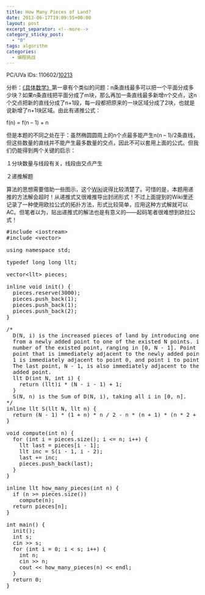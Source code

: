 ```yaml
---
title: How Many Pieces of Land?
date: 2013-06-17T19:09:55+00:00
layout: post
excerpt_separator: <!--more-->
category_sticky_post:
  - "0"
tags: algorithm
categories:
  - 编程挑战
---
```

PC/UVa IDs: 110602/<a href="http://uva.onlinejudge.org/index.php?option=com_onlinejudge&#038;Itemid=8&#038;page=show_problem&#038;problem=1154" target="_blank">10213</a>

分析：<a href="http://baike.baidu.cn/view/1289941.htm" target="_blank">《具体数学》</a>第一章有个类似的问题：n条直线最多可以把一个平面分成多少块？如果n条直线把平面分成了m块，那么再加一条直线最多新增n个交点，这n个交点把新的直线分成了n+1段，每一段都把原来的一块区域分成了2块，也就是说新增了n+1块区域。由此有递推公式：
  
f(n) = f(n &#8211; 1) + n
  
但是本题的不同之处在于：虽然椭圆圆周上的n个点最多能产生n(n &#8211; 1)/2条直线，但这些数量的直线并不能产生最多数量的交点，因此不可以套用上面的公式。但我们仍能得到两个关键的启示： <!--more-->


  
１分块数量与线段有关，线段由交点产生
  
２递推解题
  
算法的思想需要借助一些图示，这个<a href="http://en.wikipedia.org/wiki/Dividing_a_circle_into_areas" target="_blank">Wiki</a>说得比较清楚了。可惜的是，本题用递推的方法解会超时！从递推式又很难推导出封闭形式！不过上面提到的Wiki里还记录了一种使用欧拉公式的拓扑方法，形式比较简单，应用这种方式解就可以AC。但笔者以为，贴出递推式的解法也是有意义的——起码笔者很难想到欧拉公式！

<pre class="brush: cpp; title: ; notranslate" title="">#include &lt;iostream&gt;
#include &lt;vector&gt;

using namespace std;

typedef long long llt;

vector&lt;llt&gt; pieces;

inline void init() {
  pieces.reserve(3000);
  pieces.push_back(1);
  pieces.push_back(1);
  pieces.push_back(2);
}

/*
  D(N, i) is the increased pieces of land by introducing one edge
  from a newly added point to one of the existed N points. i is the
  number of the existed point, ranging in [0, N - 1]. Point 0 is the 
  point that is immediately adjacent to the newly added point. Point
  1 is immediately adjacent to point 0, and point i to point i - 1.
  The last point, N - 1, is also immediately adjacent to the newly 
  added point.
  llt D(int N, int i) {
    return (llt)i * (N - i - 1) + 1;
  }
  S(N, n) is the Sum of D(N, i), taking all i in [0, n].
*/
inline llt S(llt N, llt n) {
  return (N - 1) * (1 + n) * n / 2 - n * (n + 1) * (n * 2 + 1) / 6 + n + 1;
}

void compute(int n) {
  for (int i = pieces.size(); i &lt;= n; i++) {
    llt last = pieces[i - 1];
    llt inc = S(i - 1, i - 2);
    last += inc;
    pieces.push_back(last);
  }
}

inline llt how_many_pieces(int n) {
  if (n &gt;= pieces.size())
    compute(n);
  return pieces[n];
}

int main() {
  init();
  int s;
  cin &gt;&gt; s;
  for (int i = 0; i &lt; s; i++) {
    int n;
    cin &gt;&gt; n;
    cout &lt;&lt; how_many_pieces(n) &lt;&lt; endl;
  }
  return 0;
}
</pre>

<div class="addtoany_share_save_container addtoany_content_bottom">
  <div class="a2a_kit a2a_kit_size_32 addtoany_list a2a_target" id="wpa2a_40">
    <a class="a2a_button_facebook" href="http://www.addtoany.com/add_to/facebook?linkurl=http%3A%2F%2Fkuangtong.me%2F2013%2F06%2F17%2Fhow-many-pieces-of-land%2F&linkname=How%20Many%20Pieces%20of%20Land%3F" title="Facebook" rel="nofollow" target="_blank"></a><a class="a2a_button_twitter" href="http://www.addtoany.com/add_to/twitter?linkurl=http%3A%2F%2Fkuangtong.me%2F2013%2F06%2F17%2Fhow-many-pieces-of-land%2F&linkname=How%20Many%20Pieces%20of%20Land%3F" title="Twitter" rel="nofollow" target="_blank"></a><a class="a2a_button_google_plus" href="http://www.addtoany.com/add_to/google_plus?linkurl=http%3A%2F%2Fkuangtong.me%2F2013%2F06%2F17%2Fhow-many-pieces-of-land%2F&linkname=How%20Many%20Pieces%20of%20Land%3F" title="Google+" rel="nofollow" target="_blank"></a><a class="a2a_button_sina_weibo" href="http://www.addtoany.com/add_to/sina_weibo?linkurl=http%3A%2F%2Fkuangtong.me%2F2013%2F06%2F17%2Fhow-many-pieces-of-land%2F&linkname=How%20Many%20Pieces%20of%20Land%3F" title="Sina Weibo" rel="nofollow" target="_blank"></a><a class="a2a_dd addtoany_share_save" href="https://www.addtoany.com/share_save"></a>
  </div>
</div>